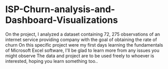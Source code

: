 # ISP-Churn-analysis-and-Dashboard-Visualizations
On the project, I analyzed a dataset containing 72, 275 observations of an internet service providing company with the goal of obtaining the rate of churn
On this specific project were my first days learning the fundamentals of Microsoft Excel software, I'll be glad to learn more from any issues you might observe
The data and project are to be used freely to whoever is interested, hoping you learn something too..
